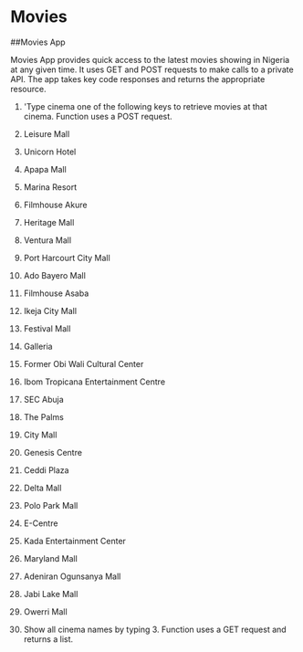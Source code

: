 # Movies

##Movies App

Movies App provides quick access to the latest movies showing in Nigeria at any given time. It uses GET and POST requests to make calls to a private API. The app takes key code responses and returns the appropriate resource.

1. 'Type cinema one of the following keys to retrieve movies at that cinema. Function uses a POST request.

1.	Leisure Mall
2.	Unicorn Hotel
3.	Apapa Mall
4.	Marina Resort
5.	Filmhouse Akure
6.	Heritage Mall
7.	Ventura Mall
8.	Port Harcourt City Mall
9.	Ado Bayero Mall
10.	Filmhouse Asaba
11.	Ikeja City Mall
12.	Festival Mall 
13.	Galleria
14.	Former Obi Wali Cultural Center
15.	Ibom Tropicana Entertainment Centre
16.	SEC Abuja
17.	The Palms
18.	City Mall
19.	Genesis Centre
20.	Ceddi Plaza
21.	Delta Mall
22.	Polo Park Mall
23.	E-Centre
24.	Kada Entertainment Center
25.	Maryland Mall
26.	Adeniran Ogunsanya Mall
27.	Jabi Lake Mall
28.	Owerri Mall
  

2.  Show all cinema names by typing 3. Function uses a GET request and returns a list.
